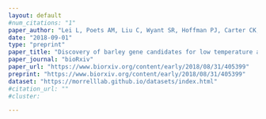 ```yaml
---
layout: default
#num_citations: "1"
paper_author: "Lei L, Poets AM, Liu C, Wyant SR, Hoffman PJ, Carter CK, Trantow RM, Li X, Muehlbauer GJ, Katagiri F, Morrell PL"
date: "2018-09-01"
type: "preprint"
paper_title: "Discovery of barley gene candidates for low temperature and drought tolerance via environmental association"
paper_journal: "bioRxiv"
paper_url: "https://www.biorxiv.org/content/early/2018/08/31/405399"
preprint: "https://www.biorxiv.org/content/early/2018/08/31/405399"
dataset: "https://morrelllab.github.io/datasets/index.html"
#citation_url: ""
#cluster: 

---
```

